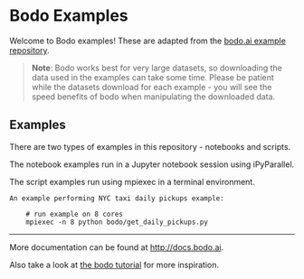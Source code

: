 # Bodo Examples

Welcome to Bodo examples! These are adapted from the [bodo.ai example repository](https://github.com/Bodo-inc/Bodo-examples).

>**Note**: Bodo works best for very large datasets, so downloading the data used in the examples can take some time. Please be patient while the datasets download for each example - you will see the speed benefits of bodo when manipulating the downloaded data.

## Examples
There are two types of examples in this repository - notebooks and scripts.

The notebook examples run in a Jupyter notebook session using iPyParallel.

The script examples run using mpiexec in a terminal environment.

    An example performing NYC taxi daily pickups example:

        # run example on 8 cores
        mpiexec -n 8 python bodo/get_daily_pickups.py


---------------------------
More documentation can be found at http://docs.bodo.ai.

Also take a look at [the bodo tutorial](https://github.com/Bodo-inc/Bodo-tutorial) for more inspiration.
